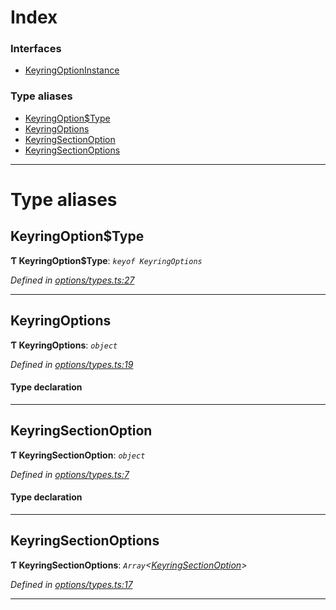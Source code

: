 

# Index

### Interfaces

* [KeyringOptionInstance](../interfaces/_options_types_.keyringoptioninstance.md)

### Type aliases

* [KeyringOption$Type](_options_types_.md#keyringoption_type)
* [KeyringOptions](_options_types_.md#keyringoptions)
* [KeyringSectionOption](_options_types_.md#keyringsectionoption)
* [KeyringSectionOptions](_options_types_.md#keyringsectionoptions)

---

# Type aliases

<a id="keyringoption_type"></a>

##  KeyringOption$Type

**Ƭ KeyringOption$Type**: *`keyof KeyringOptions`*

*Defined in [options/types.ts:27](https://github.com/polkadot-js/ui/blob/e0c4b6d/packages/ui-keyring/src/options/types.ts#L27)*

___
<a id="keyringoptions"></a>

##  KeyringOptions

**Ƭ KeyringOptions**: *`object`*

*Defined in [options/types.ts:19](https://github.com/polkadot-js/ui/blob/e0c4b6d/packages/ui-keyring/src/options/types.ts#L19)*

#### Type declaration

___
<a id="keyringsectionoption"></a>

##  KeyringSectionOption

**Ƭ KeyringSectionOption**: *`object`*

*Defined in [options/types.ts:7](https://github.com/polkadot-js/ui/blob/e0c4b6d/packages/ui-keyring/src/options/types.ts#L7)*

#### Type declaration

___
<a id="keyringsectionoptions"></a>

##  KeyringSectionOptions

**Ƭ KeyringSectionOptions**: *`Array`<[KeyringSectionOption](_options_types_.md#keyringsectionoption)>*

*Defined in [options/types.ts:17](https://github.com/polkadot-js/ui/blob/e0c4b6d/packages/ui-keyring/src/options/types.ts#L17)*

___

